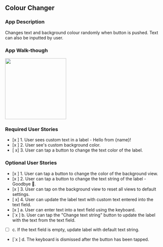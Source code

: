## Colour Changer

### App Description
Changes text and background colour randomly when button is pushed. Text can also be inputted by user.

### App Walk-though

<img src="http://g.recordit.co/f0gEpdd4sL.gif" width=200><br>

### Required User Stories
- [x ] 1. User sees custom text in a label - Hello from {name}!
- [x ] 2. User see's custom background color.
- [ x] 3. User can tap a button to change the text color of the label.

### Optional User Stories
- [x ] 1. User can tap a button to change the color of the background view.
- [x ] 2. User can tap a button to change the text string of the label - Goodbye 👋.
- [x ] 3. User can tap on the background view to reset all views to default settings.
- [ x] 4. User can update the label text with custom text entered into the text field.
- [x ] a. User can enter text into a text field using the keyboard.
- [`x ] b. User can tap the "Change text string" button to update the label with the text from the text field.
- [ ] c. If the text field is empty, update label with default text string.
- [`x ] d. The keyboard is dismissed after the button has been tapped.
